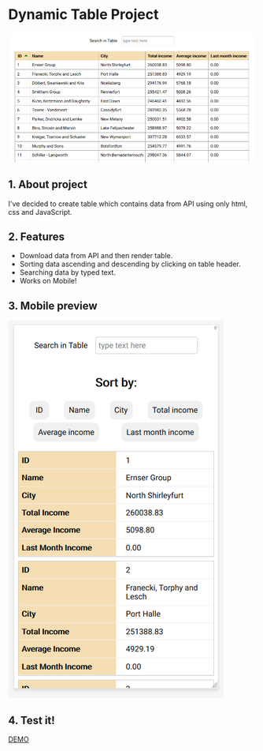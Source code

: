# Dynamic Table Project

![Table](https://raw.githubusercontent.com/shzgfx/dynamic_table/master/src/assets/img/cover.png)

## 1. About project
I've decided to create table which contains data from API using only html, css and JavaScript.

## 2. Features
  * Download data from API and then render table.
  * Sorting data ascending and descending by clicking on table header.
  * Searching data by typed text.
  * Works on Mobile!

## 3. Mobile preview
![Mobile table](https://raw.githubusercontent.com/shzgfx/dynamic_table/master/src/assets/img/mobile.PNG)

## 4. Test it!
  [DEMO](https://shzgfx.github.io/dynamic_table/)
  
